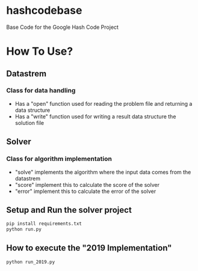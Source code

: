 # hashcodebase
Base Code for the Google Hash Code Project

# How To Use?

## Datastrem

### Class for data handling

<ul>
    <li>Has a "open" function used for reading the problem file and returning a data structure</li>
    <li>Has a "write" function used for writing a result data structure the solution file</li>
</ul>

## Solver

### Class for algorithm implementation

<ul>
<li>"solve" implements the algorithm where the input data comes from the datastrem </li>
<li>"score" implement this to calculate the score of the solver</li>
<li>"error" implement this to calculate the error of the solver</li>
</ul>

## Setup and Run the solver project
```bash
pip install requirements.txt
python run.py
```

## How to execute the "2019 Implementation"
```bash
python run_2019.py
```

